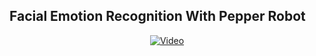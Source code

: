 ## Facial Emotion Recognition With Pepper Robot
<div align="center">

  <a href="https://www.youtube.com/watch?v=x-VCrFGGo5o">
    <img src="https://img.youtube.com/vi/x-VCrFGGo5o/hqdefault.jpg" alt="Video">
  </a>
</div>
